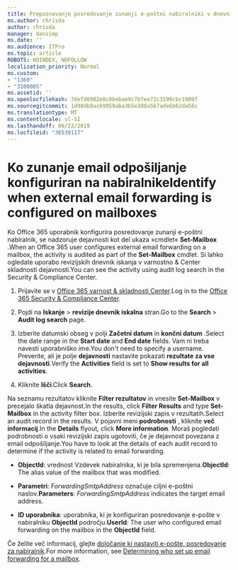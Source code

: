 ```yaml
---
title: Prepoznavanje posredovanje zunanji e-poštni nabiralniki v dnevnikih nadzora
ms.author: chrisda
author: chrisda
manager: dansimp
ms.date: ''
ms.audience: ITPro
ms.topic: article
ROBOTS: NOINDEX, NOFOLLOW
localization_priority: Normal
ms.custom:
- "1369"
- "3100005"
ms.assetid: ''
ms.openlocfilehash: 7defd0902e8c8bebae9c7bfee72c3199cbc1909f
ms.sourcegitcommit: 1d98db8acb9959aba3b5e308a567ade6b62da56c
ms.translationtype: MT
ms.contentlocale: sl-SI
ms.lasthandoff: 08/22/2019
ms.locfileid: "36539117"
---
```

# <a name="identify-when-external-email-forwarding-is-configured-on-mailboxes"></a><span data-ttu-id="56bb9-102">Ko zunanje email odpošiljanje konfiguriran na nabiralnike</span><span class="sxs-lookup"><span data-stu-id="56bb9-102">Identify when external email forwarding is configured on mailboxes</span></span>

<span data-ttu-id="56bb9-103">Ko Office 365 uporabnik konfigurira posredovanje zunanji e-poštni nabiralnik, se nadzoruje dejavnosti kot del ukaza »cmdlet« **Set-Mailbox** .</span><span class="sxs-lookup"><span data-stu-id="56bb9-103">When an Office 365  user configures external email forwarding on a mailbox, the activity is audited as part of the **Set-Mailbox** cmdlet.</span></span> <span data-ttu-id="56bb9-104">Si lahko ogledate uporabo revizijskih dnevnik iskanja v varnostno & Center skladnosti dejavnosti.</span><span class="sxs-lookup"><span data-stu-id="56bb9-104">You can see the activity using audit log search in the Security & Compliance Center.</span></span>

1. <span data-ttu-id="56bb9-105">Prijavite se v [Office 365 varnost & skladnosti Center](https://protection.office.com/).</span><span class="sxs-lookup"><span data-stu-id="56bb9-105">Log in to the [Office 365 Security & Compliance Center](https://protection.office.com/).</span></span>

2. <span data-ttu-id="56bb9-106">Pojdi na **Iskanje** > **revizije dnevnik iskalna** stran.</span><span class="sxs-lookup"><span data-stu-id="56bb9-106">Go to the **Search** > **Audit log search** page.</span></span>

3. <span data-ttu-id="56bb9-107">Izberite datumski obseg v polji **Začetni datum** in **končni datum** .</span><span class="sxs-lookup"><span data-stu-id="56bb9-107">Select the date range in the **Start date** and **End date** fields.</span></span> <span data-ttu-id="56bb9-108">Vam ni treba navesti uporabniško ime.</span><span class="sxs-lookup"><span data-stu-id="56bb9-108">You don't need to specify a username.</span></span> <span data-ttu-id="56bb9-109">Preverite, ali je polje **dejavnosti** nastavite pokazati **rezultate za vse dejavnosti**.</span><span class="sxs-lookup"><span data-stu-id="56bb9-109">Verify the **Activities** field is set to **Show results for all activities**.</span></span>

4. <span data-ttu-id="56bb9-110">Kliknite **Išči**.</span><span class="sxs-lookup"><span data-stu-id="56bb9-110">Click **Search**.</span></span>

<span data-ttu-id="56bb9-111">Na seznamu rezultatov kliknite **Filter rezultatov** in vnesite **Set-Mailbox** v precejalo škatla dejavnost.</span><span class="sxs-lookup"><span data-stu-id="56bb9-111">In the results, click **Filter Results** and type **Set-Mailbox** in the activity filter box.</span></span> <span data-ttu-id="56bb9-112">Izberite revizijski zapis v rezultatih.</span><span class="sxs-lookup"><span data-stu-id="56bb9-112">Select an audit record in the results.</span></span> <span data-ttu-id="56bb9-113">V pojavni meni **podrobnosti** , kliknite **več informacij**.</span><span class="sxs-lookup"><span data-stu-id="56bb9-113">In the **Details** flyout, click **More information**.</span></span> <span data-ttu-id="56bb9-114">Moraš pogledati podrobnosti o vsaki revizijski zapis ugotoviti, če je dejavnost povezana z email odpošiljanje.</span><span class="sxs-lookup"><span data-stu-id="56bb9-114">You have to look at the details of each audit record to determine if the activity is related to email forwarding.</span></span>

- <span data-ttu-id="56bb9-115">**ObjectId**: vrednost Vzdevek nabiralnika, ki je bila spremenjena.</span><span class="sxs-lookup"><span data-stu-id="56bb9-115">**ObjectId**: The alias value of the mailbox that was modified.</span></span>

- <span data-ttu-id="56bb9-116">**Parametri**: _ForwardingSmtpAddress_ označuje ciljni e-poštni naslov.</span><span class="sxs-lookup"><span data-stu-id="56bb9-116">**Parameters**: _ForwardingSmtpAddress_ indicates the target email address.</span></span>

- <span data-ttu-id="56bb9-117">**ID uporabnika**: uporabnika, ki je konfiguriran posredovanje e-pošte v nabiralniku **ObjectId** področju.</span><span class="sxs-lookup"><span data-stu-id="56bb9-117">**UserId**: The user who configured email forwarding on the mailbox in the **ObjectId** field.</span></span>

<span data-ttu-id="56bb9-118">Če želite več informacij, glejte [določanje ki nastaviti e-pošte, posredovanje za nabiralnik](https://docs.microsoft.com/office365/securitycompliance/auditing-troubleshooting-scenarios#determining-who-set-up-email-forwarding-for-a-mailbox).</span><span class="sxs-lookup"><span data-stu-id="56bb9-118">For more information, see [Determining who set up email forwarding for a mailbox](https://docs.microsoft.com/office365/securitycompliance/auditing-troubleshooting-scenarios#determining-who-set-up-email-forwarding-for-a-mailbox).</span></span>
